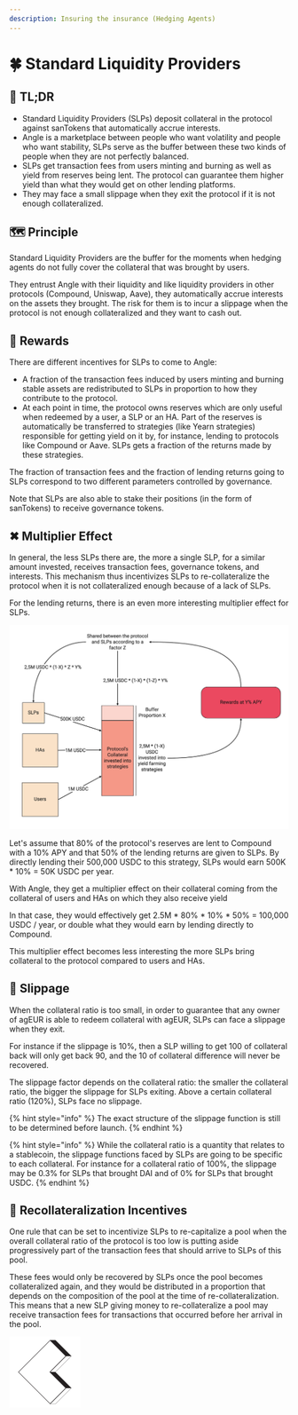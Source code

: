 ```yaml
---
description: Insuring the insurance (Hedging Agents)
---
```


# 🍀 Standard Liquidity Providers

## 🔎 TL;DR

- Standard Liquidity Providers (SLPs) deposit collateral in the protocol against sanTokens that automatically accrue interests.
- Angle is a marketplace between people who want volatility and people who want stability, SLPs serve as the buffer between these two kinds of people when they are not perfectly balanced.
- SLPs get transaction fees from users minting and burning as well as yield from reserves being lent. The protocol can guarantee them higher yield than what they would get on other lending platforms.
- They may face a small slippage when they exit the protocol if it is not enough collateralized.

## 🗺️ Principle

Standard Liquidity Providers are the buffer for the moments when hedging agents do not fully cover the collateral that was brought by users.

They entrust Angle with their liquidity and like liquidity providers in other protocols (Compound, Uniswap, Aave), they automatically accrue interests on the assets they brought. The risk for them is to incur a slippage when the protocol is not enough collateralized and they want to cash out.

## 🎁 Rewards

There are different incentives for SLPs to come to Angle:

- A fraction of the transaction fees induced by users minting and burning stable assets are redistributed to SLPs in proportion to how they contribute to the protocol.
- At each point in time, the protocol owns reserves which are only useful when redeemed by a user, a SLP or an HA. Part of the reserves is automatically be transferred to strategies (like Yearn strategies) responsible for getting yield on it by, for instance, lending to protocols like Compound or Aave. SLPs gets a fraction of the returns made by these strategies.

The fraction of transaction fees and the fraction of lending returns going to SLPs correspond to two different parameters controlled by governance.

Note that SLPs are also able to stake their positions (in the form of sanTokens) to receive governance tokens.

## ✖ Multiplier Effect

In general, the less SLPs there are, the more a single SLP, for a similar amount invested, receives transaction fees, governance tokens, and interests. This mechanism thus incentivizes SLPs to re-collateralize the protocol when it is not collateralized enough because of a lack of SLPs.

For the lending returns, there is an even more interesting multiplier effect for SLPs.

![Multiplier Effect for SLPs](../../.gitbook/assets/multipliereffect.jpg)

Let's assume that 80% of the protocol's reserves are lent to Compound with a 10% APY and that 50% of the lending returns are given to SLPs. By directly lending their 500,000 USDC to this strategy, SLPs would earn 500K \* 10% = 50K USDC per year.

With Angle, they get a multiplier effect on their collateral coming from the collateral of users and HAs on which they also receive yield

In that case, they would effectively get 2.5M \* 80% \* 10% \* 50% = 100,000 USDC / year, or double what they would earn by lending directly to Compound.

This multiplier effect becomes less interesting the more SLPs bring collateral to the protocol compared to users and HAs.

## 🥅 Slippage

When the collateral ratio is too small, in order to guarantee that any owner of agEUR is able to redeem collateral with agEUR, SLPs can face a slippage when they exit.

For instance if the slippage is 10%, then a SLP willing to get 100 of collateral back will only get back 90, and the 10 of collateral difference will never be recovered.

The slippage factor depends on the collateral ratio: the smaller the collateral ratio, the bigger the slippage for SLPs exiting. Above a certain collateral ratio (120%), SLPs face no slippage.

{% hint style="info" %}
The exact structure of the slippage function is still to be determined before launch.
{% endhint %}

{% hint style="info" %}
While the collateral ratio is a quantity that relates to a stablecoin, the slippage functions faced by SLPs are going to be specific to each collateral. For instance for a collateral ratio of 100%, the slippage may be 0.3% for SLPs that brought DAI and of 0% for SLPs that brought USDC.
{% endhint %}

## 🏦 Recollateralization Incentives

One rule that can be set to incentivize SLPs to re-capitalize a pool when the overall collateral ratio of the protocol is too low is putting aside progressively part of the transaction fees that should arrive to SLPs of this pool.

These fees would only be recovered by SLPs once the pool becomes collateralized again, and they would be distributed in a proportion that depends on the composition of the pool at the time of re-collateralization. This means that a new SLP giving money to re-collateralize a pool may receive transaction fees for transactions that occurred before her arrival in the pool.

![](<../../.gitbook/assets/emoji-slp (1) (2) (1) (9).png>)

